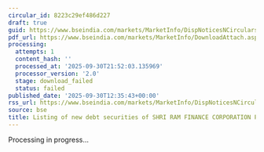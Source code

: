 ```yaml
---
circular_id: 8223c29ef486d227
draft: true
guid: https://www.bseindia.com/markets/MarketInfo/DispNoticesNCirculars.aspx?Noticeid={27D61631-FD2B-483E-BB38-0B3D64728D32}&noticeno=20250930-49&dt=09/30/2025&icount=49&totcount=114&flag=0
pdf_url: https://www.bseindia.com/markets/MarketInfo/DownloadAttach.aspx?id=20250930-49&attachedId=
processing:
  attempts: 1
  content_hash: ''
  processed_at: '2025-09-30T21:52:03.135969'
  processor_version: '2.0'
  stage: download_failed
  status: failed
published_date: '2025-09-30T12:35:43+00:00'
rss_url: https://www.bseindia.com/markets/MarketInfo/DispNoticesNCirculars.aspx?Noticeid={27D61631-FD2B-483E-BB38-0B3D64728D32}&noticeno=20250930-49&dt=09/30/2025&icount=49&totcount=114&flag=0
source: bse
title: Listing of new debt securities of SHRI RAM FINANCE CORPORATION PRIVATE LIMITED
---
```


Processing in progress...